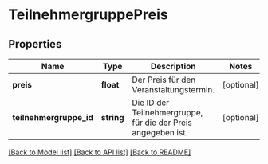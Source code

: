 # TeilnehmergruppePreis

## Properties
Name | Type | Description | Notes
------------ | ------------- | ------------- | -------------
**preis** | **float** | Der Preis für den Veranstaltungstermin. | [optional] 
**teilnehmergruppe_id** | **string** | Die ID der Teilnehmergruppe, für die der Preis angegeben ist. | [optional] 

[[Back to Model list]](../README.md#documentation-for-models) [[Back to API list]](../README.md#documentation-for-api-endpoints) [[Back to README]](../README.md)


